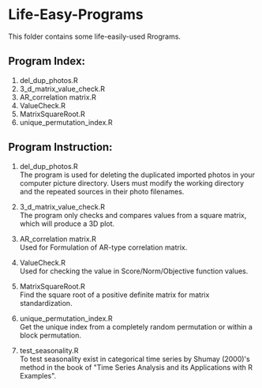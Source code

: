 # Life-Easy-Programs
This folder contains some life-easily-used Rrograms.

## Program Index: <br/>
1. del_dup_photos.R<br/>
2. 3_d_matrix_value_check.R<br/>
3. AR_correlation matrix.R<br/>
4. ValueCheck.R<br/>
5. MatrixSquareRoot.R<br/>
6. unique_permutation_index.R<br/>

## Program Instruction: <br/>
1. del_dup_photos.R <br/>
The program is used for deleting the duplicated imported photos in your computer picture directory. 
Users must modify the working directory and the repeated sources in their photo filenames. <br/>

2. 3_d_matrix_value_check.R <br/>
The program only checks and compares values from a square matrix, which will produce a 3D plot. <br/>

3. AR_correlation matrix.R<br/>
Used for Formulation of AR-type correlation matrix. <br/>

4. ValueCheck.R<br/>
Used for checking the value in Score/Norm/Objective function values. <br/>

5. MatrixSquareRoot.R<br/>
Find the square root of a positive definite matrix for matrix standardization. <br/>

6. unique_permutation_index.R<br/>
Get the unique index from a completely random permutation or within a block permutation. <br/>

7. test_seasonality.R<br/>
To test seasonality exist in categorical time series by Shumay (2000)'s method in the book of "Time Series Analysis and its Applications with R Examples". <br/>
